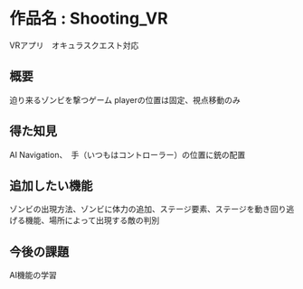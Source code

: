 # 作品名 : Shooting_VR
VRアプリ　オキュラスクエスト対応
## 概要
迫り来るゾンビを撃つゲーム
playerの位置は固定、視点移動のみ

## 得た知見
AI Navigation、　手（いつもはコントローラー）の位置に銃の配置

## 追加したい機能
ゾンビの出現方法、ゾンビに体力の追加、ステージ要素、ステージを動き回り逃げる機能、場所によって出現する敵の判別

## 今後の課題
AI機能の学習
